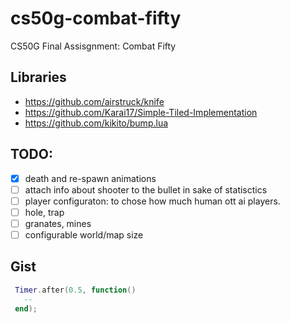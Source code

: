 # cs50g-combat-fifty
CS50G Final Assisgnment: Combat Fifty

## Libraries
- https://github.com/airstruck/knife
- https://github.com/Karai17/Simple-Tiled-Implementation
- https://github.com/kikito/bump.lua

## TODO:
- [x] death and re-spawn animations
- [ ] attach info about shooter to the bullet in sake of statisctics
- [ ] player configuraton: to chose how much human ott ai players.
- [ ] hole, trap 
- [ ] granates, mines
- [ ] configurable world/map size
 
 ## Gist

 ```lua
  Timer.after(0.5, function()
    -- 
  end);
 ```